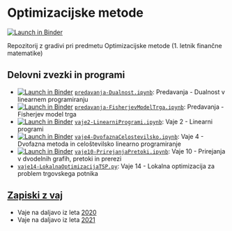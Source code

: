 # Optimizacijske metode

[![Launch in Binder](http://mybinder.org/badge.svg)](http://beta.mybinder.org/v2/gh/jaanos/optimizacijske-metode/master)

Repozitorij z gradivi pri predmetu Optimizacijske metode (1. letnik finančne matematike)

## Delovni zvezki in programi

* [![Launch in Binder](http://mybinder.org/badge.svg)](http://beta.mybinder.org/v2/gh/jaanos/optimizacijske-metode/master?filepath=predavanja-Dualnost.ipynb) [`predavanja-Dualnost.ipynb`](predavanja-Dualnost.ipynb): Predavanja - Dualnost v linearnem programiranju
* [![Launch in Binder](http://mybinder.org/badge.svg)](http://beta.mybinder.org/v2/gh/jaanos/optimizacijske-metode/master?filepath=predavanja-FisherjevModelTrga.ipynb) [`predavanja-FisherjevModelTrga.ipynb`](predavanja-FisherjevModelTrga.ipynb): Predavanja - Fisherjev model trga
* [![Launch in Binder](http://mybinder.org/badge.svg)](http://beta.mybinder.org/v2/gh/jaanos/optimizacijske-metode/original?filepath=vaje2-LinearniProgrami.ipynb) [`vaje2-LinearniProgrami.ipynb`](vaje2-LinearniProgrami.ipynb): Vaje 2 - Linearni programi
* [![Launch in Binder](http://mybinder.org/badge.svg)](http://beta.mybinder.org/v2/gh/jaanos/optimizacijske-metode/original?filepath=vaje4-DvofaznaCelostevilsko.ipynb) [`vaje4-DvofaznaCelostevilsko.ipynb`](vaje4-DvofaznaCelostevilsko.ipynb): Vaje 4 - Dvofazna metoda in celoštevilsko linearno programiranje
* [![Launch in Binder](http://mybinder.org/badge.svg)](http://beta.mybinder.org/v2/gh/jaanos/optimizacijske-metode/original?filepath=vaje10-PrirejanjaPretoki.ipynb) [`vaje10-PrirejanjaPretoki.ipynb`](vaje10-PrirejanjaPretoki.ipynb): Vaje 10 - Prirejanja v dvodelnih grafih, pretoki in prerezi
* [`vaje14-LokalnaOptimizacijaTSP.py`](vaje14-LokalnaOptimizacijaTSP.py): Vaje 14 - Lokalna optimizacija za problem trgovskega potnika

## [Zapiski z vaj](zapiski/)

* Vaje na daljavo iz leta [2020](zapiski/2020/)
* Vaje na daljavo iz leta [2021](zapiski/2021/)
